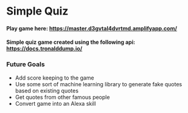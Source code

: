 # Simple Quiz
#### Play game here: https://master.d3gvtal4dvrtmd.amplifyapp.com/
#### Simple quiz game created using the following api: https://docs.tronalddump.io/

### Future Goals
- Add score keeping to the game
- Use some sort of machine learning library to generate fake quotes based on existing quotes
- Get quotes from other famous people
- Convert game into an Alexa skill
